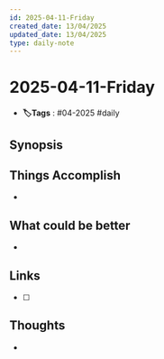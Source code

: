 ```yaml
---
id: 2025-04-11-Friday
created_date: 13/04/2025
updated_date: 13/04/2025
type: daily-note
---
```


# 2025-04-11-Friday
- **🏷️Tags** : #04-2025 #daily 
## Synopsis

## Things Accomplish
- 
## What could be better
- 

## Links
- [ ] 
## Thoughts
-